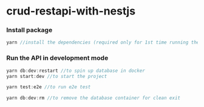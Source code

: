# crud-restapi-with-nestjs

### Install package
```javascript
yarn //install the dependencies (required only for 1st time running the app)
```

### Run the API in development mode

```javascript
yarn db:dev:restart //to spin up database in docker
yarn start:dev //to start the project
```

```javascript
yarn test:e2e //to run e2e test
```

```javascript
yarn db:dev:rm //to remove the database container for clean exit
```

